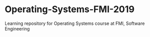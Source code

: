 # Operating-Systems-FMI-2019
Learning repository for Operating Systems course at FMI, Software Engineering
